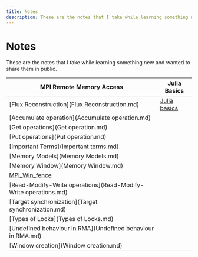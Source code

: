 ```yaml
---
title: Notes
description: These are the notes that I take while learning something new and wanted to share them in public.
---
```

# Notes
These are the notes that I take while learning something new and wanted to share them in public.


|       MPI Remote Memory Access                                    |    Julia Basics                   |
| ----------------------------------------------------------------- | --------------------------------- |
    [Flux Reconstruction](Flux Reconstruction.md)                   |  [Julia basics](julia_basics.md)  |
    [Accumulate operation](Accumulate operation.md)                 |                                   |
    [Get operations](Get operation.md)                              |
    [Put operations](Put operation.md)                              |
    [Important Terms](Important terms.md)                           |
    [Memory Models](Memory Models.md)                               |
    [Memory Window](Memory Window.md)                               |
    [MPI_Win_fence](MPI_Win_fence.md)                               |
    [Read-Modify-Write operations](Read-Modify-Write operations.md) |
    [Target synchronization](Target synchronization.md)             |
    [Types of Locks](Types of Locks.md)                             |
    [Undefined behaviour in RMA](Undefined behaviour in RMA.md)     |
    [Window creation](Window creation.md)                           |

